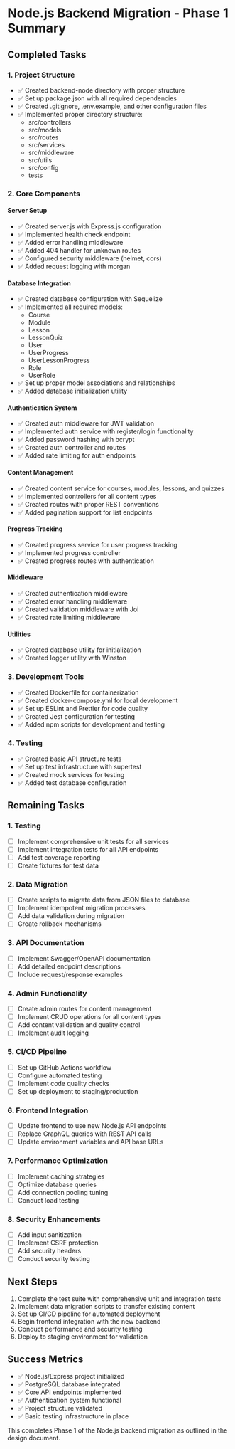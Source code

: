 # Node.js Backend Migration - Phase 1 Summary

## Completed Tasks

### 1. Project Structure
- ✅ Created backend-node directory with proper structure
- ✅ Set up package.json with all required dependencies
- ✅ Created .gitignore, .env.example, and other configuration files
- ✅ Implemented proper directory structure:
  - src/controllers
  - src/models
  - src/routes
  - src/services
  - src/middleware
  - src/utils
  - src/config
  - tests

### 2. Core Components

#### Server Setup
- ✅ Created server.js with Express.js configuration
- ✅ Implemented health check endpoint
- ✅ Added error handling middleware
- ✅ Added 404 handler for unknown routes
- ✅ Configured security middleware (helmet, cors)
- ✅ Added request logging with morgan

#### Database Integration
- ✅ Created database configuration with Sequelize
- ✅ Implemented all required models:
  - Course
  - Module
  - Lesson
  - LessonQuiz
  - User
  - UserProgress
  - UserLessonProgress
  - Role
  - UserRole
- ✅ Set up proper model associations and relationships
- ✅ Added database initialization utility

#### Authentication System
- ✅ Created auth middleware for JWT validation
- ✅ Implemented auth service with register/login functionality
- ✅ Added password hashing with bcrypt
- ✅ Created auth controller and routes
- ✅ Added rate limiting for auth endpoints

#### Content Management
- ✅ Created content service for courses, modules, lessons, and quizzes
- ✅ Implemented controllers for all content types
- ✅ Created routes with proper REST conventions
- ✅ Added pagination support for list endpoints

#### Progress Tracking
- ✅ Created progress service for user progress tracking
- ✅ Implemented progress controller
- ✅ Created progress routes with authentication

#### Middleware
- ✅ Created authentication middleware
- ✅ Created error handling middleware
- ✅ Created validation middleware with Joi
- ✅ Created rate limiting middleware

#### Utilities
- ✅ Created database utility for initialization
- ✅ Created logger utility with Winston

### 3. Development Tools
- ✅ Created Dockerfile for containerization
- ✅ Created docker-compose.yml for local development
- ✅ Set up ESLint and Prettier for code quality
- ✅ Created Jest configuration for testing
- ✅ Added npm scripts for development and testing

### 4. Testing
- ✅ Created basic API structure tests
- ✅ Set up test infrastructure with supertest
- ✅ Created mock services for testing
- ✅ Added test database configuration

## Remaining Tasks

### 1. Testing
- [ ] Implement comprehensive unit tests for all services
- [ ] Implement integration tests for all API endpoints
- [ ] Add test coverage reporting
- [ ] Create fixtures for test data

### 2. Data Migration
- [ ] Create scripts to migrate data from JSON files to database
- [ ] Implement idempotent migration processes
- [ ] Add data validation during migration
- [ ] Create rollback mechanisms

### 3. API Documentation
- [ ] Implement Swagger/OpenAPI documentation
- [ ] Add detailed endpoint descriptions
- [ ] Include request/response examples

### 4. Admin Functionality
- [ ] Create admin routes for content management
- [ ] Implement CRUD operations for all content types
- [ ] Add content validation and quality control
- [ ] Implement audit logging

### 5. CI/CD Pipeline
- [ ] Set up GitHub Actions workflow
- [ ] Configure automated testing
- [ ] Implement code quality checks
- [ ] Set up deployment to staging/production

### 6. Frontend Integration
- [ ] Update frontend to use new Node.js API endpoints
- [ ] Replace GraphQL queries with REST API calls
- [ ] Update environment variables and API base URLs

### 7. Performance Optimization
- [ ] Implement caching strategies
- [ ] Optimize database queries
- [ ] Add connection pooling tuning
- [ ] Conduct load testing

### 8. Security Enhancements
- [ ] Add input sanitization
- [ ] Implement CSRF protection
- [ ] Add security headers
- [ ] Conduct security testing

## Next Steps

1. Complete the test suite with comprehensive unit and integration tests
2. Implement data migration scripts to transfer existing content
3. Set up CI/CD pipeline for automated deployment
4. Begin frontend integration with the new backend
5. Conduct performance and security testing
6. Deploy to staging environment for validation

## Success Metrics

- ✅ Node.js/Express project initialized
- ✅ PostgreSQL database integrated
- ✅ Core API endpoints implemented
- ✅ Authentication system functional
- ✅ Project structure validated
- ✅ Basic testing infrastructure in place

This completes Phase 1 of the Node.js backend migration as outlined in the design document.